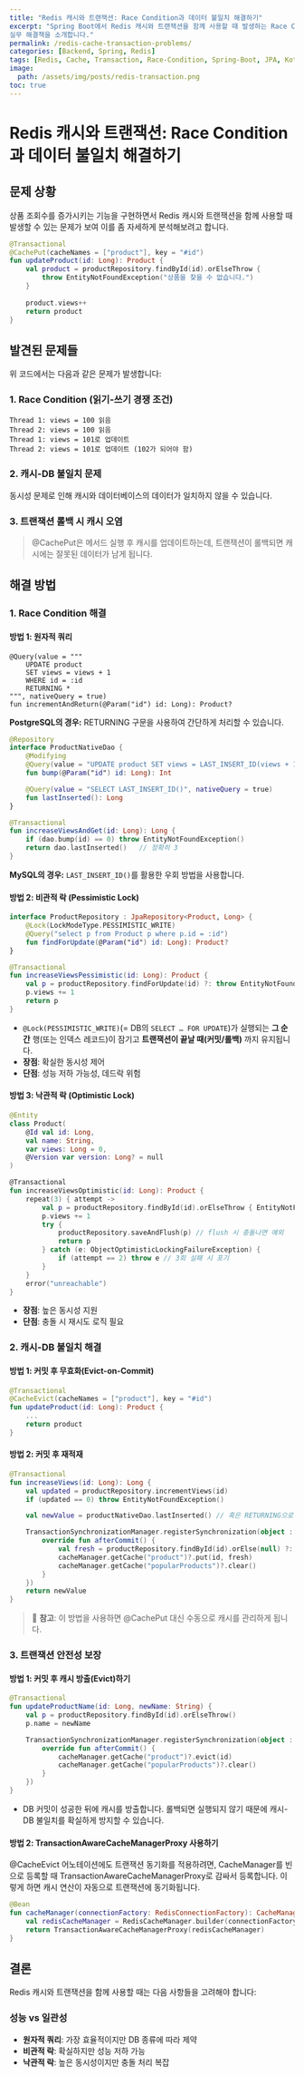 ```yaml
---
title: "Redis 캐시와 트랜잭션: Race Condition과 데이터 불일치 해결하기"
excerpt: "Spring Boot에서 Redis 캐시와 트랜잭션을 함께 사용할 때 발생하는 Race Condition, 캐시-DB 불일치, 롤백 시 캐시 오염 문제와 원자적 쿼리, 비관적/낙관적 락을 활용한
실무 해결책을 소개합니다."
permalink: /redis-cache-transaction-problems/
categories: [Backend, Spring, Redis]
tags: [Redis, Cache, Transaction, Race-Condition, Spring-Boot, JPA, Kotlin, 동시성]
image:
  path: /assets/img/posts/redis-transaction.png
toc: true
---
```

# Redis 캐시와 트랜잭션: Race Condition과 데이터 불일치 해결하기

## 문제 상황

상품 조회수를 증가시키는 기능을 구현하면서 Redis 캐시와 트랜잭션을 함께 사용할 때 발생할 수 있는 문제가 보여 이를 좀 자세하게 분석해보려고 합니다.
```kotlin
@Transactional
@CachePut(cacheNames = ["product"], key = "#id")  
fun updateProduct(id: Long): Product {  
    val product = productRepository.findById(id).orElseThrow {  
        throw EntityNotFoundException("상품을 찾을 수 없습니다.")  
    }  
  
    product.views++  
    return product  
}
```

## 발견된 문제들

위 코드에서는 다음과 같은 문제가 발생합니다:

### 1. Race Condition (읽기-쓰기 경쟁 조건)
```
Thread 1: views = 100 읽음
Thread 2: views = 100 읽음
Thread 1: views = 101로 업데이트
Thread 2: views = 101로 업데이트 (102가 되어야 함)
```

### 2. 캐시-DB 불일치 문제
동시성 문제로 인해 캐시와 데이터베이스의 데이터가 일치하지 않을 수 있습니다.

### 3. 트랜잭션 롤백 시 캐시 오염
> @CachePut은 메서드 실행 후 캐시를 업데이트하는데, 트랜잭션이 롤백되면 캐시에는 잘못된 데이터가 남게 됩니다.


## 해결 방법

### 1. Race Condition 해결
#### 방법 1: 원자적 쿼리
```
@Query(value = """
    UPDATE product 
    SET views = views + 1 
    WHERE id = :id 
    RETURNING *
""", nativeQuery = true)
fun incrementAndReturn(@Param("id") id: Long): Product?
```
**PostgreSQL의 경우:** RETURNING 구문을 사용하여 간단하게 처리할 수 있습니다.

```kotlin
@Repository
interface ProductNativeDao {
    @Modifying
    @Query(value = "UPDATE product SET views = LAST_INSERT_ID(views + 1) WHERE id = :id", nativeQuery = true)
    fun bump(@Param("id") id: Long): Int

    @Query(value = "SELECT LAST_INSERT_ID()", nativeQuery = true)
    fun lastInserted(): Long
}

@Transactional
fun increaseViewsAndGet(id: Long): Long {
    if (dao.bump(id) == 0) throw EntityNotFoundException()
    return dao.lastInserted()   // 정확히 3
}

```
**MySQL의 경우:** `LAST_INSERT_ID()`를 활용한 우회 방법을 사용합니다.


#### 방법 2: 비관적 락 (Pessimistic Lock)
```kotlin
interface ProductRepository : JpaRepository<Product, Long> {
    @Lock(LockModeType.PESSIMISTIC_WRITE)
    @Query("select p from Product p where p.id = :id")
    fun findForUpdate(@Param("id") id: Long): Product?
}

@Transactional
fun increaseViewsPessimistic(id: Long): Product {
    val p = productRepository.findForUpdate(id) ?: throw EntityNotFoundException()
    p.views += 1
    return p
}
```
- `@Lock(PESSIMISTIC_WRITE)`(= DB의 `SELECT … FOR UPDATE`)가 실행되는 **그 순간** 행(또는 인덱스 레코드)이 잠기고 **트랜잭션이 끝날 때(커밋/롤백)** 까지 유지됩니다.
- **장점**: 확실한 동시성 제어
- **단점**: 성능 저하 가능성, 데드락 위험


#### 방법 3: 낙관적 락 (Optimistic Lock)
```kotlin
@Entity
class Product(
    @Id val id: Long,
    val name: String,
    var views: Long = 0,
    @Version var version: Long? = null
)

@Transactional
fun increaseViewsOptimistic(id: Long): Product {
    repeat(3) { attempt ->
        val p = productRepository.findById(id).orElseThrow { EntityNotFoundException() }
        p.views += 1
        try {
            productRepository.saveAndFlush(p) // flush 시 충돌나면 예외
            return p
        } catch (e: ObjectOptimisticLockingFailureException) {
            if (attempt == 2) throw e // 3회 실패 시 포기
        }
    }
    error("unreachable")
}
```

- **장점**: 높은 동시성 지원
- **단점**: 충돌 시 재시도 로직 필요

### 2. 캐시-DB 불일치 해결
#### 방법 1: 커밋 후 무효화(Evict-on-Commit)

```kotlin
@Transactional
@CacheEvict(cacheNames = ["product"], key = "#id")  
fun updateProduct(id: Long): Product {  
    ...
    return product  
}
```

#### 방법 2: 커밋 후 재적재

```kotlin
@Transactional
fun increaseViews(id: Long): Long {
    val updated = productRepository.incrementViews(id)
    if (updated == 0) throw EntityNotFoundException()

    val newValue = productNativeDao.lastInserted() // 혹은 RETURNING으로 받은 값

    TransactionSynchronizationManager.registerSynchronization(object : TransactionSynchronization {
        override fun afterCommit() {
            val fresh = productRepository.findById(id).orElse(null) ?: return
            cacheManager.getCache("product")?.put(id, fresh)
            cacheManager.getCache("popularProducts")?.clear()
        }
    })
    return newValue
}
```


> 📌 **참고**: 이 방법을 사용하면 @CachePut 대신 수동으로 캐시를 관리하게 됩니다.

### 3. 트랜잭션 안전성 보장
#### 방법 1: 커밋 후 캐시 방출(Evict)하기
```kotlin
@Transactional
fun updateProductName(id: Long, newName: String) {
    val p = productRepository.findById(id).orElseThrow()
    p.name = newName

    TransactionSynchronizationManager.registerSynchronization(object : TransactionSynchronization {
        override fun afterCommit() {
            cacheManager.getCache("product")?.evict(id)
            cacheManager.getCache("popularProducts")?.clear()
        }
    })
}

```
- DB 커밋이 성공한 뒤에 캐시를 방출합니다. 롤백되면 실행되지 않기 때문에 캐시-DB 불일치를 확실하게 방지할 수 있습니다.


#### 방법 2: TransactionAwareCacheManagerProxy 사용하기

@CacheEvict 어노테이션에도 트랜잭션 동기화를 적용하려면, CacheManager를 빈으로 등록할 때 TransactionAwareCacheManagerProxy로 감싸서 등록합니다. 이렇게 하면 캐시 연산이 자동으로 트랜잭션에 동기화됩니다.
```kotlin
@Bean
fun cacheManager(connectionFactory: RedisConnectionFactory): CacheManager {
    val redisCacheManager = RedisCacheManager.builder(connectionFactory).build()
    return TransactionAwareCacheManagerProxy(redisCacheManager)
}
```

## 결론

Redis 캐시와 트랜잭션을 함께 사용할 때는 다음 사항들을 고려해야 합니다:

### 성능 vs 일관성
- **원자적 쿼리**: 가장 효율적이지만 DB 종류에 따라 제약
- **비관적 락**: 확실하지만 성능 저하 가능
- **낙관적 락**: 높은 동시성이지만 충돌 처리 복잡


